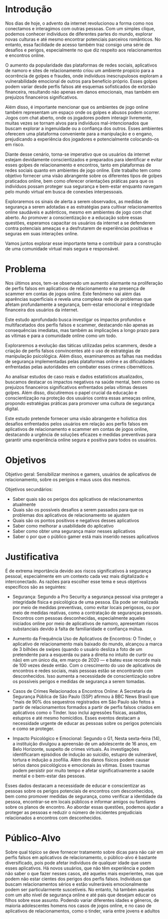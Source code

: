 # Introdução 

Nos dias de hoje, o advento da internet revolucionou a forma como nos conectamos e interagimos com outras pessoas. Com um simples clique, podemos conhecer indivíduos de diferentes partes do mundo, explorar novas culturas e até mesmo encontrar potenciais parceiros românticos. No entanto, essa facilidade de acesso também traz consigo uma série de desafios e perigos, especialmente no que diz respeito aos relacionamentos e encontros online.

O aumento da popularidade das plataformas de redes sociais, aplicativos de namoro e sites de relacionamento criou um ambiente propício para a ocorrência de golpes e fraudes, onde indivíduos inescrupulosos exploram a vulnerabilidade emocional de outros para benefício próprio. Esses golpes podem variar desde perfis falsos até esquemas sofisticados de extorsão financeira, resultando não apenas em danos emocionais, mas também em prejuízos financeiros significativos.

Além disso, é importante mencionar que os ambientes de jogo online também representam um espaço onde os golpes e abusos podem ocorrer. Jogos com chat aberto, onde os jogadores podem interagir livremente, muitas vezes se tornam alvos para indivíduos mal-intencionados que buscam explorar a ingenuidade ou a confiança dos outros. Esses ambientes oferecem uma plataforma conveniente para a manipulação e o engano, prejudicando a experiência dos jogadores e potencialmente colocando-os em risco.

Diante desse cenário, torna-se imperativo que os usuários da internet estejam devidamente conscientizados e preparados para identificar e evitar esses golpes de relacionamento e encontros, tanto em plataformas de redes sociais quanto em ambientes de jogo online. Este trabalho tem como objetivo fornecer uma visão abrangente sobre os diferentes tipos de golpes praticados online, bem como oferecer orientações práticas para que os indivíduos possam proteger sua segurança e bem-estar enquanto navegam pelo mundo virtual em busca de conexões interpessoais.

Exploraremos os sinais de alerta a serem observados, as medidas de segurança a serem adotadas e as estratégias para cultivar relacionamentos online saudáveis e autênticos, mesmo em ambientes de jogo com chat aberto. Ao promover a conscientização e a educação sobre essas questões, esperamos capacitar os usuários da internet a se defenderem contra potenciais ameaças e a desfrutarem de experiências positivas e seguras em suas interações online.

Vamos juntos explorar esse importante tema e contribuir para a construção de uma comunidade virtual mais segura e responsável.



# Problema 

Nos últimos anos, tem-se observado um aumento alarmante na proliferação de perfis falsos em aplicativos de relacionamento e na presença de scammer em contas de jogos online. Este fenômeno vai além das aparências superficiais e revela uma complexa rede de problemas que afetam profundamente a segurança, bem-estar emocional e integridade financeira dos usuários da internet.

Este estudo aprofundado busca investigar os impactos profundos e multifacetados dos perfis falsos e scammer, destacando não apenas as consequências imediatas, mas também as implicações a longo prazo para as vítimas e para a comunidade online como um todo.

Exploraremos a evolução das táticas utilizadas pelos scammers, desde a criação de perfis falsos convincentes até o uso de estratégias de manipulação psicológica. Além disso, examinaremos as falhas nas medidas de segurança implementadas pelas plataformas online e as dificuldades enfrentadas pelas autoridades em combater esses crimes cibernéticos.

Ao analisar estudos de caso reais e dados estatísticos atualizados, buscamos destacar os impactos negativos na saúde mental, bem como os prejuízos financeiros significativos enfrentados pelas vítimas desses golpes. Além disso, discutiremos o papel crucial da educação e conscientização na proteção dos usuários contra essas ameaças online, propondo estratégias práticas para promover uma cultura de segurança digital.

Este estudo pretende fornecer uma visão abrangente e holística dos desafios enfrentados pelos usuários em relação aos perfis falsos em aplicativos de relacionamento e scammer em contas de jogos online, destacando a urgência de soluções eficazes e medidas preventivas para garantir uma experiência online segura e positiva para todos os usuários.



# Objetivos

Objetivo geral: Sensibilizar meninos e gamers, usuários de aplicativos de relacionamento, sobre os perigos e maus usos dos mesmos.

Objetivos secundários:
- Saber quais são os perigos dos aplicativos de relacionamentos atualmente
- Quais são os possíveis desafios a serem passados para que os problemas dos aplicativos de relacionamento se ajustem
- Quais são os pontos positivos e negativos desses aplicativos
- Saber como melhorar a usabilidade do aplicativo
- Saber como obter uma segurança maior nesses aplicativos
- Saber o por que o público gamer está mais inserido nesses aplicativos
  


# Justificativa

  É de extrema importância devido aos riscos significativos à segurança pessoal, especialmente em um contexto cada vez mais digitalizado e interconectado. As razões para escolher esse tema e seus objetivos específicos são as seguintes:
  
  - Segurança: Segundo a Pro Security a segurança pessoal visa proteger a integridade física e psicológica de uma pessoa. Ela pode ser realizada por meio de medidas preventivas, como evitar locais perigosos, ou por meio de medidas reativas, como a contratação de seguranças pessoais. Encontros com pessoas desconhecidas, especialmente aqueles iniciados online por meio de aplicativos de namoro, apresentam riscos substanciais devido à falta de familiaridade e confiança mútua.
  
  - Aumento da Frequência Uso de Aplicativos de Encontros: O Tinder, o aplicativo de relacionamento mais baixado do mundo, alcançou a marca de 3 bilhões de swipes (quando o usuário desliza a foto de um pretendente para a esquerda ou para a direita no intuito de curtir ou não) em um único dia, em março de 2020 — e bateu esse recorde mais de 100 vezes desde então. Com o crescimento do uso de aplicativos de encontros e redes sociais, mais pessoas estão se encontrando com desconhecidos. Isso aumenta a necessidade de conscientização sobre os possíveis perigos e medidas de segurança a serem tomadas.

  - Casos de Crimes Relacionados a Encontros Online: A Secretaria da Segurança Pública de São Paulo (SSP) afirmou à BBC News Brasil que "mais de 90% dos sequestros registrados em São Paulo são feitos a partir de relacionamentos formados a partir de perfis falsos criados em aplicativos como o Tinder. Isso inclui agressões físicas, assaltos, estupros e até mesmo homicídios. Esses eventos destacam a necessidade urgente de educar as pessoas sobre os perigos potenciais e como se proteger.

  - Impacto Psicológico e Emocional: Segundo o G1, Nesta sexta-feira (14), a instituição divulgou a apreensão de um adolescente de 16 anos, em Belo Horizonte, suspeito de crimes virtuais. As investigações identificaram episódios de indução ao suicídio, estupro de vulnerável, tortura e indução a zoofilia. Além dos danos físicos podem causar sérios danos psicológicos e emocionais às vítimas. Esses traumas podem persistir por muito tempo e afetar significativamente a saúde mental e o bem-estar das pessoas.

  Esses dados destacam a necessidade de educar e conscientizar as pessoas sobre os perigos potenciais de encontros com desconhecidos, bem como promover medidas de segurança, como verificar a identidade da pessoa, encontrar-se em locais públicos e informar amigos ou familiares sobre os planos de encontro. Ao abordar essas questões, podemos ajudar a proteger as pessoas e reduzir o número de incidentes prejudiciais relacionados a encontros com desconhecidos.



# Público-Alvo

Sobre qual tópico se deve fornecer tratamento sobre dicas para não cair em perfis falsos em aplicativos de relacionamento, o público-alvo é bastante diversificado, pois pode afetar indivíduos de qualquer idade que usem esses aplicativos. Há novos usuários, que não têm experiência e podem não saber o que fazer nesses casos, até aqueles mais experientes, mas que podem não estar cientes dos perigos dos perfis falsos. Indivíduos que buscam relacionamentos sérios e estão vulneráveis emocionalmente podem ser particularmente suscetíveis. No entanto, há também aquelas com um alto nível de segurança online e até pais que desejam educar os filhos sobre esse assunto. Podendo variar diferentes idades e gêneros, de maioria adolescentes homens nos casos de jogos online, e no caso de aplicativos de relacionamentos, como o tinder, varia entre jovens e adultos
